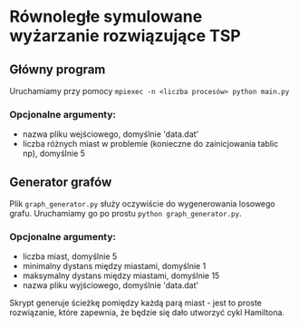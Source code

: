# Równoległe symulowane wyżarzanie rozwiązujące TSP

## Główny program
Uruchamiamy przy pomocy `mpiexec -n <liczba procesów> python main.py`
### Opcjonalne argumenty:
 - nazwa pliku wejściowego, domyślnie 'data.dat'
 - liczba różnych miast w problemie (konieczne do zainicjowania tablic np), domyślnie 5
 
 ## Generator grafów
 Plik `graph_generator.py` służy oczywiście do wygenerowania losowego grafu. Uruchamiamy go po prostu `python graph_generator.py`.
 ### Opcjonalne argumenty:
 - liczba miast, domyślnie 5
 - minimalny dystans między miastami, domyślnie 1
 - maksymalny dystans między miastami, domyślnie 15
 - nazwa pliku wyjściowego, domyślnie 'data.dat'  
 <a/>
 Skrypt generuje ścieżkę pomiędzy każdą parą miast - jest to proste rozwiązanie, które zapewnia, że będzie się dało utworzyć cykl Hamiltona.
